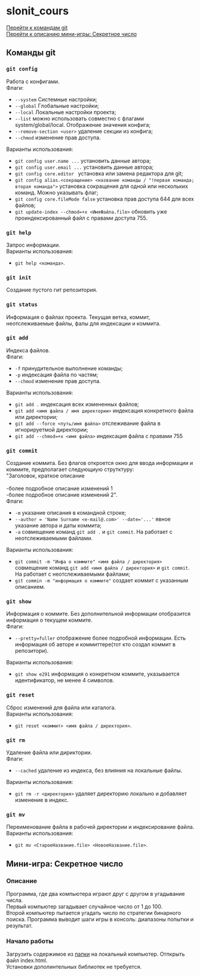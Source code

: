 ﻿# slonit_cours
 [Перейти к командам git](#command_git)
 <br>
 [Перейти к описанию мини-игры: Секретное число](#secret_number)
## <a id="command_git">Команды git </a>
### `git config` 
Работа с конфигами. 
<br>
Флаги:
- `--system` Системные настройки;
- `--global` Глобальные настройки;
- `--local` Локальные настройки проекта;
- `--list` можно использовать совместно с флагами system/global/local. Отображение значения конфига;
- `--remove-section <user>` удаление секции из конфига;
- `--chmod` изменение прав доступа.


Варианты использования:
- `git config user.name ...` установить данные автора;
- `git config user.email ...` установить данные автора;
- `git config core.editor ` установка или замена редактора для git;
- `git config alias.<сокращение> <название команды / "!первая команда; вторая команда">` установка сокращения для одной или нескольких команд. Можно указывать флаг;
- `git config core.fileMode false` установка прав доступа 644 для всех файлов;
- `git update-index --chmod=+x <ИмяФайла.file>` обновить уже проиндексированный файл с правами доступа 755.

### `git help` 
Запрос информации. 
<br>
Варианты использования:
- `git help <команда>`.

### `git init`
Создание пустого гит репозитория.

### `git status`
Информация о файлах проекта. Текущая ветка, коммит, неотслеживаемые файлы, фалы для индексации и коммита.

### `git add`
Индекса файлов.
<br>
Флаги:
- `-f` принудительное выполнение команды;
- `-p` индексация файла по частям;
- `--chmod` изменение прав доступа.

Варианты использования:
- `git add .` индексация всех измененных файлов;
- `git add <имя файла / имя директории>`  индексация конкретного файла или директории;
- `git add --force <путь/имя файла>` отслеживание файла в игнорируетмой директории;
- `git add --chmod=+x <имя файла>` индексация файла с правами 755

### `git commit`
Создание коммита. Без флагов откроется окно для ввода информации и коммите, предполагает следующиую струтктуру:
<br>"Заголовок, краткое описание
<br><br>
-более подробное описание изменений 1
<br>
-более подробное описание изменений 2".
<br>
Флаги:
- `-m` указание описания в командной строке;
- `--author = 'Name Surname <e-mail@.com>' --date='...'` явное указание автора и даты коммита;
- `-a` совмещение команд `git add .` и `git commit`. На работает с неотслеживаемыми файлами.


Варианты использования:
- `git commit -m "Инфа о коммите" <имя файла / директория>` совмещение команд `git add <имя файла / директория>` и `git commit`. На работает с неотслеживаемыми файлами;
- `git commin -m "информация о коммите"` создает коммит с указанным описанием.


### `git show`
Информация о коммите. Без дополнительной информации отобразится информация о текущем коммите.
<br>
Флаги:
- `--pretty=fuller` отображение более подробной информации.
Есть информация об авторе и коммиттере(тот кто создал коммит в репозитори).


Варианты использования:
- `git show e291` информация о конкретном коммите, указывается идентификатор, не менее 4 символов.

### `git reset`
Сброс изменений для файла или каталога.
<br>
Варианты использования:
- `git reset <коммит> <имя файла / директория>`.

### `git rm`
Удаление файла или дириктории. 
<br>
Флаги:
- `--cached` удаление из индекса, без влияния на локальные файлы.


Варианты использования:
- `git rm -r <директория>` удаляет директорию локально и добавляет изменение в индекс.

### `git mv`
Переименование файла в рабочей директории и индексирование файла.
<br>
Варианты использования:
- `git mv <СтароеНазвание.file> <НовоеНазвание.file>`.

## <a id="secret_number">Мини-игра: Секретное число</a>
### Описание
Программа, где два компьютера играют друг с другом в угадывание числа. <br>
Первый компьютер загадывает случайное число от 1 до 100. <br>
Второй компьютер пытается угадать число по стратегии бинарного поиска.
Программа выводит шаги игры в консоль: диапазоны попытки и результат.
### Начало работы
Загрузить содержимое из [папки](https://github.com/IraM-skh/slonit_cours/tree/main/mini-game%20secret%20number) на локальный компьютер. Отпкрыть файл index.html.
<br>Установки дополинтельных библиотек не требуется. 
